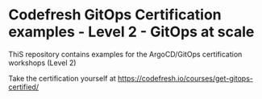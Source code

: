 # Codefresh GitOps Certification examples - Level 2 - GitOps at scale

ThiS repository contains examples for the ArgoCD/GitOps
certification workshops (Level 2)

Take the certification yourself at https://codefresh.io/courses/get-gitops-certified/
